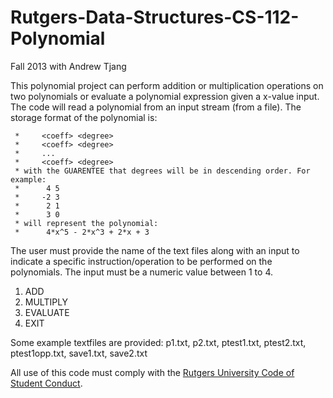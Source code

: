 # Rutgers-Data-Structures-CS-112-Polynomial
Fall 2013 with Andrew Tjang

This polynomial project can perform addition or multiplication operations on two polynomials or evaluate a polynomial expression given a x-value input. The code will read a polynomial from an input stream (from a file). The storage format of the polynomial is:

	 *     <coeff> <degree>
	 *     <coeff> <degree>
	 *     ...
	 *     <coeff> <degree>
	 * with the GUARENTEE that degrees will be in descending order. For example:
	 *      4 5
	 *     -2 3
	 *      2 1
	 *      3 0
	 * will represent the polynomial:
	 *      4*x^5 - 2*x^3 + 2*x + 3 

The user must provide the name of the text files along with an input to indicate a specific instruction/operation to be performed on the polynomials. The input must be a numeric value between 1 to 4.
1. ADD
2. MULTIPLY
3. EVALUATE
4. EXIT
	 
Some example textfiles are provided: p1.txt, p2.txt, ptest1.txt, ptest2.txt, ptest1opp.txt, save1.txt, save2.txt

All use of this code must comply with the [Rutgers University Code of Student Conduct](http://eden.rutgers.edu/%7Epmj34/media/AcademicIntegrity.pdf).
